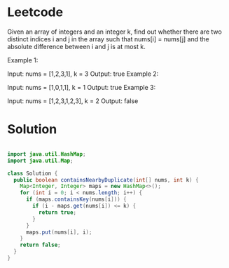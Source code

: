 # Leetcode
Given an array of integers and an integer k, find out whether there are two distinct indices i and j in the array such that nums[i] = nums[j] and the absolute difference between i and j is at most k.

Example 1:

Input: nums = [1,2,3,1], k = 3
Output: true
Example 2:

Input: nums = [1,0,1,1], k = 1
Output: true
Example 3:

Input: nums = [1,2,3,1,2,3], k = 2
Output: false


# Solution

```java

import java.util.HashMap;
import java.util.Map;

class Solution {
  public boolean containsNearbyDuplicate(int[] nums, int k) {
    Map<Integer, Integer> maps = new HashMap<>();
    for (int i = 0; i < nums.length; i++) {
      if (maps.containsKey(nums[i])) {
        if (i - maps.get(nums[i]) <= k) {
          return true;
        }
      }
      maps.put(nums[i], i);
    }
    return false;
  }
}

```
